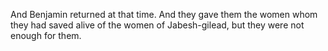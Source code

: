 And Benjamin returned at that time. And they gave them the women whom they had saved alive of the women of Jabesh-gilead, but they were not enough for them.
